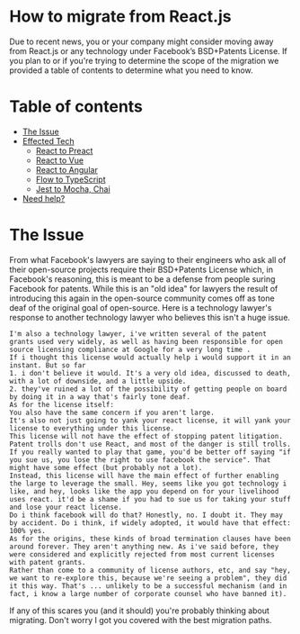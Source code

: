 # How to migrate from React.js

Due to recent news, you or your company might consider moving away from React.js or any technology under Facebook’s BSD+Patents License. If you plan to or if you're trying to determine the scope of the migration we provided a table of contents to determine what you need to know.

Table of contents
=================

  * [The Issue](#the-issue)
  * [Effected Tech](#effected-tech)
    * [React to Preact](#react-to-preact)
    * [React to Vue](#react-to-vue)
    * [React to Angular](##react-to-angular)
    * [Flow to TypeScript](#flow-typescript)
    * [Jest to Mocha, Chai](#jest-to-mocha-chai)
  * [Need help?](#need-help)


# The Issue
From what Facebook's lawyers are saying to their engineers who ask all of their open-source projects require their BSD+Patents License which, in Facebook's reasoning, this is meant to be a defense from people suring Facebook for patents. While this is an "old idea" for lawyers the result of introducing this again in the open-source community comes off as tone deaf of the original goal of open-source. Here is a technology lawyer's response to another technology lawyer who believes this isn't a huge issue.

```
I'm also a technology lawyer, i've written several of the patent grants used very widely, as well as having been responsible for open source licensing compliance at Google for a very long time .
If i thought this license would actually help i would support it in an instant. But so far
1. i don't believe it would. It's a very old idea, discussed to death, with a lot of downside, and a little upside.
2. they've ruined a lot of the possibility of getting people on board by doing it in a way that's fairly tone deaf.
As for the license itself:
You also have the same concern if you aren't large.
It's also not just going to yank your react license, it will yank your license to everything under this license.
This license will not have the effect of stopping patent litigation. Patent trolls don't use React, and most of the danger is still trolls.
If you really wanted to play that game, you'd be better off saying "if you sue us, you lose the right to use facebook the service". That might have some effect (but probably not a lot).
Instead, this license will have the main effect of further enabling the large to leverage the small. Hey, seems like you got technology i like, and hey, looks like the app you depend on for your livelihood uses react. it'd be a shame if you had to sue us for taking your stuff and lose your react license.
Do i think facebook will do that? Honestly, no. I doubt it. They may by accident. Do i think, if widely adopted, it would have that effect: 100% yes.
As for the origins, these kinds of broad termination clauses have been around forever. They aren't anything new. As i've said before, they were considered and explicitly rejected from most current licenses with patent grants.
Rather than come to a community of license authors, etc, and say "hey, we want to re-explore this, because we're seeing a problem", they did it this way. That's ... unlikely to be a successful mechanism (and in fact, i know a large number of corporate counsel who have banned it).
```

If any of this scares you (and it should) you're probably thinking about migrating. Don't worry I got you covered with the best migration paths.

